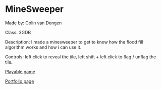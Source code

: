 # MineSweeper

Made by: Colin van Dongen

Class: 3GDB

Description: I made a minesweeper to get to know how the flood fill algorithm works and how i can use it.

Controls: left click to reveal the tile, left shift + left click to flag / unflag the tile.

[Playable game](http://22950.hosts.ma-cloud.nl/bewijzenmap/p3.1/ProefOpdrachten/Minesweeper/)

[Portfolio page](http://22950.hosts.ma-cloud.nl/bewijzenmap/Portfolio/Site/htmlFiles/Projects/SchoolProjects/MineSweeper/)
